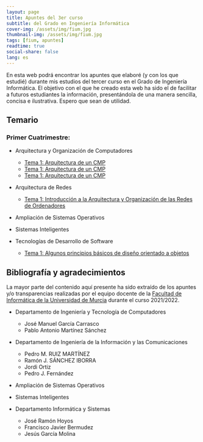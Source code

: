 ```yaml
---
layout: page
title: Apuntes del 3er curso
subtitle: del Grado en Ingeniería Informática
cover-img: /assets/img/fium.jpg
thumbnail-img: /assets/img/fium.jpg
tags: [fium, apuntes]
readtime: true
social-share: false
lang: es
---
```


En esta web podrá encontrar los apuntes que elaboré (y con los que estudié) durante mis estudios del tercer curso en el Grado de Ingeniería Informática. El objetivo con el que he creado esta web ha sido el de facilitar a futuros estudiantes la información, presentándola de una manera sencilla, concisa e ilustrativa. Espero que sean de utilidad.

## Temario

### Primer Cuatrimestre:

- Arquitectura y Organización de Computadores
  
  - [Tema 1: Arquitectura de un CMP](../AOC/Tema1/Tema%201)
  - [Tema 1: Arquitectura de un CMP](../AOC/Tema1/Tema%201.md)
  - [Tema 1: Arquitectura de un CMP](../AOC/Tema1/Tema%201.html)

- Arquitectura de Redes
  
  - [Tema 1: Introducción a la Arquitectura y Organización de las Redes de Ordenadores](https://pjmeca.github.io/informatica3/AR/Tema1/Tema%201.html)

- Ampliación de Sistemas Operativos

- Sistemas Inteligentes

- Tecnologías de Desarrollo de Software
  
  - [Tema 1: Algunos principios básicos de diseño orientado a objetos](https://pjmeca.github.io/informatica3/TDS/Tema1/Tema%201.html)

## Bibliografía y agradecimientos

La mayor parte del contenido aquí presente ha sido extraído de los apuntes y/o transparencias realizadas por el equipo docente de la [Facultad de Informática de la Universidad de Murcia](https://www.um.es/web/informatica/) durante el curso 2021/2022.

- Departamento de Ingeniería y Tecnología de Computadores
  
  - José Manuel García Carrasco
  - Pablo Antonio Martínez Sánchez

- Departamento de Ingeniería de la Información y las Comunicaciones
  
  - Pedro M. RUIZ MARTÍNEZ
  - Ramón J. SÁNCHEZ IBORRA
  - Jordi Ortiz
  - Pedro J. Fernández

- Ampliación de Sistemas Operativos

- Sistemas Inteligentes

- Departamento Informática y Sistemas
  
  - José Ramón Hoyos
  - Francisco Javier Bermudez
  - Jesús García Molina
